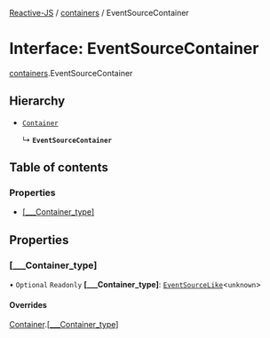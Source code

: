 [Reactive-JS](../README.md) / [containers](../modules/containers.md) / EventSourceContainer

# Interface: EventSourceContainer

[containers](../modules/containers.md).EventSourceContainer

## Hierarchy

- [`Container`](containers.Container.md)

  ↳ **`EventSourceContainer`**

## Table of contents

### Properties

- [[\_\_\_Container\_type]](containers.EventSourceContainer.md#[___container_type])

## Properties

### [\_\_\_Container\_type]

• `Optional` `Readonly` **[\_\_\_Container\_type]**: [`EventSourceLike`](types.EventSourceLike.md)<`unknown`\>

#### Overrides

[Container](containers.Container.md).[[___Container_type]](containers.Container.md#[___container_type])
